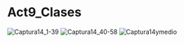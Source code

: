 # Act9_Clases
![Captura14_1-39](https://github.com/user-attachments/assets/dbb9643a-fac9-449c-b547-9a20fc64d663)
![Captura14_40-58](https://github.com/user-attachments/assets/ac944b84-65fc-46a4-85e9-be1e3308a8d0)
![Captura14ymedio](https://github.com/user-attachments/assets/a2fb0723-3772-4d7d-b15d-a99d19787b4b)
